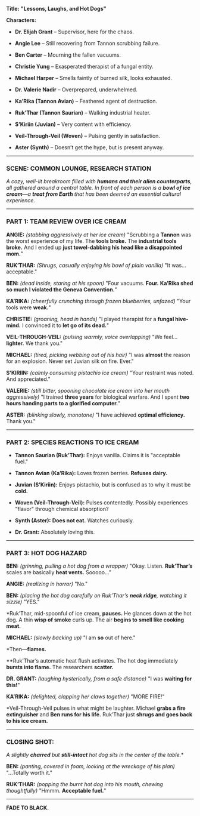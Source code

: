 **Title:** **"Lessons, Laughs, and Hot Dogs"**

**Characters:**

- **Dr. Elijah Grant** – Supervisor, here for the chaos.
    
- **Angie Lee** – Still recovering from Tannon scrubbing failure.
    
- **Ben Carter** – Mourning the fallen vacuums.
    
- **Christie Yung** – Exasperated therapist of a fungal entity.
    
- **Michael Harper** – Smells faintly of burned silk, looks exhausted.
    
- **Dr. Valerie Nadir** – Overprepared, underwhelmed.
    
- **Ka’Rika (Tannon Avian)** – Feathered agent of destruction.
    
- **Ruk’Thar (Tannon Saurian)** – Walking industrial heater.
    
- **S’Kiriin (Juvian)** – Very content with efficiency.
    
- **Veil-Through-Veil (Woven)** – Pulsing gently in satisfaction.
    
- **Aster (Synth)** – Doesn’t get the hype, but is present anyway.
    

---

### **SCENE: COMMON LOUNGE, RESEARCH STATION**

_A cozy, well-lit breakroom filled with_ **_humans and their alien counterparts_**_, all gathered around a central table. In front of each person is a_ **_bowl of ice cream_**_—a_ **_treat from Earth_** _that has been deemed an essential cultural experience._

---

### **PART 1: TEAM REVIEW OVER ICE CREAM**

**ANGIE:** _(stabbing aggressively at her ice cream)_ "Scrubbing a **Tannon** was the worst experience of my life. The **tools broke.** The **industrial tools broke.** And I ended up **just towel-dabbing his head like a disappointed mom.**"

**RUK’THAR:** _(Shrugs, casually enjoying his bowl of plain vanilla)_ "It was… acceptable."

**BEN:** _(dead inside, staring at his spoon)_ "Four vacuums. **Four.** **Ka’Rika shed so much I violated the Geneva Convention.**"

**KA’RIKA:** _(cheerfully crunching through frozen blueberries, unfazed)_ "Your tools were **weak.**"

**CHRISTIE:** _(groaning, head in hands)_ "I played therapist for a **fungal hive-mind.** I convinced it to **let go of its dead.**"

**VEIL-THROUGH-VEIL:** _(pulsing warmly, voice overlapping)_ "We feel… **lighter.** We thank you."

**MICHAEL:** _(tired, picking webbing out of his hair)_ "I was **almost** the reason for an explosion. Never set Juvian silk on fire. Ever."

**S’KIRIIN:** _(calmly consuming pistachio ice cream)_ "Your restraint was noted. And appreciated."

**VALERIE:** _(still bitter, spooning chocolate ice cream into her mouth aggressively)_ "I trained **three years** for biological warfare. And I spent **two hours handing parts to a glorified computer.**"

**ASTER:** _(blinking slowly, monotone)_ "I have achieved **optimal efficiency.** Thank you."

---

### **PART 2: SPECIES REACTIONS TO ICE CREAM**

- **Tannon Saurian (Ruk’Thar):** Enjoys vanilla. Claims it is "acceptable fuel."
    
- **Tannon Avian (Ka’Rika):** Loves frozen berries. **Refuses dairy.**
    
- **Juvian (S’Kiriin):** Enjoys pistachio, but is confused as to why it must be **cold.**
    
- **Woven (Veil-Through-Veil):** Pulses contentedly. Possibly experiences "flavor" through chemical absorption?
    
- **Synth (Aster):** **Does not eat.** Watches curiously.
    
- **Dr. Grant:** Absolutely loving this.
    

---

### **PART 3: HOT DOG HAZARD**

**BEN:** _(grinning, pulling a hot dog from a wrapper)_ "Okay. Listen. **Ruk’Thar’s** scales are basically **heat vents.** Sooooo…"

**ANGIE:** _(realizing in horror)_ "No."

**BEN:** _(placing the hot dog carefully on Ruk’Thar’s_ **_neck ridge_**_, watching it sizzle)_ "YES."

*Ruk’Thar, mid-spoonful of ice cream, **pauses.** He glances down at the hot dog. A thin **wisp of smoke** curls up. The air **begins to smell like cooking meat.**

**MICHAEL:** _(slowly backing up)_ "I am **so** out of here."

*Then—**flames.**

**Ruk’Thar’s automatic heat flush activates. The hot dog immediately **bursts into flame.** The researchers **scatter.**

**DR. GRANT:** _(laughing hysterically, from a safe distance)_ "I was **waiting for this!**"

**KA’RIKA:** _(delighted, clapping her claws together)_ "MORE FIRE!"

*Veil-Through-Veil pulses in what might be laughter. Michael **grabs a fire extinguisher** and **Ben runs for his life.** Ruk’Thar just **shrugs and goes back to his ice cream.**

---

### **CLOSING SHOT:**

_A slightly_ **_charred_** _but_ **_still-intact_** _hot dog sits in the center of the table._*

**BEN:** _(panting, covered in foam, looking at the wreckage of his plan)_ "...Totally worth it."

**RUK’THAR:** _(popping the burnt hot dog into his mouth, chewing thoughtfully)_ "Hmmm. **Acceptable fuel.**"

---

**FADE TO BLACK.**